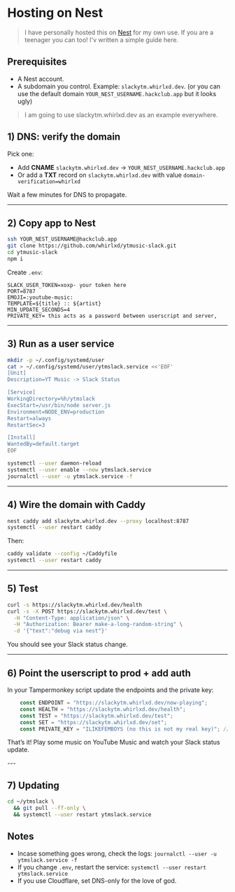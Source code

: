 # Hosting on Nest
> I have personally hosted this on [Nest](https://hackclub.app) for my own use. If you are a teenager you can too! I'v written a simple guide here.

## Prerequisites

* A Nest account.
* A subdomain you control. Example: `slackytm.whirlxd.dev`. (or you can use the default domain `YOUR_NEST_USERNAME.hackclub.app` but it looks ugly)

> I am going to use slackytm.whirlxd.dev as an example everywhere.

## 1) DNS: verify the domain

Pick one:

* Add **CNAME** `slackytm.whirlxd.dev` → `YOUR_NEST_USERNAME.hackclub.app`
* Or add a **TXT** record on `slackytm.whirlxd.dev` with value `domain-verification=whirlxd`

Wait a few minutes for DNS to propagate.

---

## 2) Copy app to Nest

```bash
ssh YOUR_NEST_USERNAME@hackclub.app
git clone https://github.com/whirlxd/ytmusic-slack.git
cd ytmusic-slack
npm i
```

Create `.env`:
```env
SLACK_USER_TOKEN=xoxp- your token here
PORT=8787
EMOJI=:youtube-music:
TEMPLATE=${title} :: ${artist}
MIN_UPDATE_SECONDS=4
PRIVATE_KEY= this acts as a password between userscript and server, 
```

---

## 3) Run as a user service

```bash
mkdir -p ~/.config/systemd/user
cat > ~/.config/systemd/user/ytmslack.service <<'EOF'
[Unit]
Description=YT Music -> Slack Status

[Service]
WorkingDirectory=%h/ytmslack
ExecStart=/usr/bin/node server.js
Environment=NODE_ENV=production
Restart=always
RestartSec=3

[Install]
WantedBy=default.target
EOF

systemctl --user daemon-reload
systemctl --user enable --now ytmslack.service
journalctl --user -u ytmslack.service -f
```

---

## 4) Wire the domain with Caddy


```bash
nest caddy add slackytm.whirlxd.dev --proxy localhost:8787
systemctl --user restart caddy
```

Then:

```bash
caddy validate --config ~/Caddyfile
systemctl --user restart caddy
```

---

## 5) Test

```bash
curl -s https://slackytm.whirlxd.dev/health
curl -s -X POST https://slackytm.whirlxd.dev/test \
  -H "Content-Type: application/json" \
  -H "Authorization: Bearer make-a-long-random-string" \
  -d '{"text":"debug via nest"}'
```

You should see your Slack status change.

---

## 6) Point the userscript to prod + add auth

In your Tampermonkey script update the endpoints and the private key:

```javascript
	const ENDPOINT = "https://slackytm.whirlxd.dev/now-playing";
	const HEALTH = "https://slackytm.whirlxd.dev/health";
	const TEST = "https://slackytm.whirlxd.dev/test";
	const SET = "https://slackytm.whirlxd.dev/set";
    const PRIVATE_KEY = "ILIKEFEMBOYS (no this is not my real key)"; // must match server's PRIVATE_KEY env var
```
<p>That’s it! Play some music on YouTube Music and watch your Slack status update.</p>
---

## 7) Updating 

```bash
cd ~/ytmslack \
  && git pull --ff-only \
  && systemctl --user restart ytmslack.service

```

## Notes

* Incase something goes wrong, check the logs: `journalctl --user -u ytmslack.service -f`
* If you change `.env`, restart the service: `systemctl --user restart ytmslack.service`
* If you use Cloudflare, set DNS-only for the love of god.


